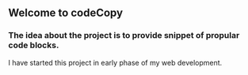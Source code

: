 ## Welcome to codeCopy

### The idea about the project is to provide snippet of propular code blocks.
I have started this project in early phase of my web development.
